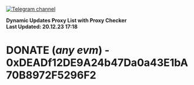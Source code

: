 [![Telegram channel](https://img.shields.io/endpoint?url=https://runkit.io/damiankrawczyk/telegram-badge/branches/master?url=https://t.me/n4z4v0d)](https://t.me/n4z4v0d) 

**Dynamic Updates Proxy List with Proxy Checker**  
**Last Updated: 20.12.23 17:18**

# DONATE (_any evm_) - 0xDEADf12DE9A24b47Da0a43E1bA70B8972F5296F2
